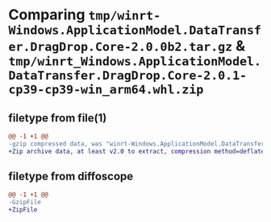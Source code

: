 # Comparing `tmp/winrt-Windows.ApplicationModel.DataTransfer.DragDrop.Core-2.0.0b2.tar.gz` & `tmp/winrt_Windows.ApplicationModel.DataTransfer.DragDrop.Core-2.0.1-cp39-cp39-win_arm64.whl.zip`

## filetype from file(1)

```diff
@@ -1 +1 @@
-gzip compressed data, was "winrt-Windows.ApplicationModel.DataTransfer.DragDrop.Core-2.0.0b2.tar", last modified: Sat Dec  2 18:19:50 2023, max compression
+Zip archive data, at least v2.0 to extract, compression method=deflate
```

## filetype from diffoscope

```diff
@@ -1 +1 @@
-GzipFile
+ZipFile
```

